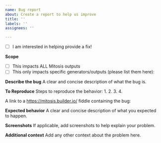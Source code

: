 ```yaml
---
name: Bug report
about: Create a report to help us improve
title: ''
labels: ''
assignees: ''

---
```


<!-- If you have a question or need help regarding how the Builder product works, then https://forum.builder.io is a much better place to ask your question. -->

- [ ] I am interested in helping provide a fix!

**Scope**
- [ ] This impacts ALL Mitosis outputs
- [ ] This only impacts specific generators/outputs (please list them here):

**Describe the bug**
A clear and concise description of what the bug is.

**To Reproduce**
Steps to reproduce the behavior:
1.
2.
3.
4.

A link to a https://mitosis.builder.io/ fiddle containing the bug:

**Expected behavior**
A clear and concise description of what you expected to happen.

**Screenshots**
If applicable, add screenshots to help explain your problem.

**Additional context**
Add any other context about the problem here.

